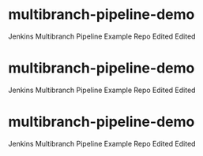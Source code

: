 # multibranch-pipeline-demo
Jenkins Multibranch Pipeline Example Repo
Edited
Edited

# multibranch-pipeline-demo
Jenkins Multibranch Pipeline Example Repo
Edited
Edited
# multibranch-pipeline-demo
Jenkins Multibranch Pipeline Example Repo
Edited
Edited
